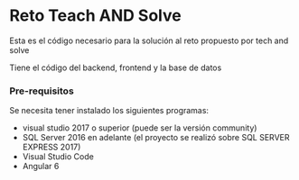 # Reto Teach AND Solve

Esta es el código necesario para la solución al reto propuesto por tech and solve

Tiene el código del backend, frontend y la base de datos


### Pre-requisitos 

Se necesita tener instalado los siguientes programas: 

- visual studio 2017 o superior (puede ser la versión community)
- SQL Server 2016 en adelante (el proyecto se realizó sobre SQL SERVER EXPRESS 2017)
- Visual Studio Code
- Angular 6